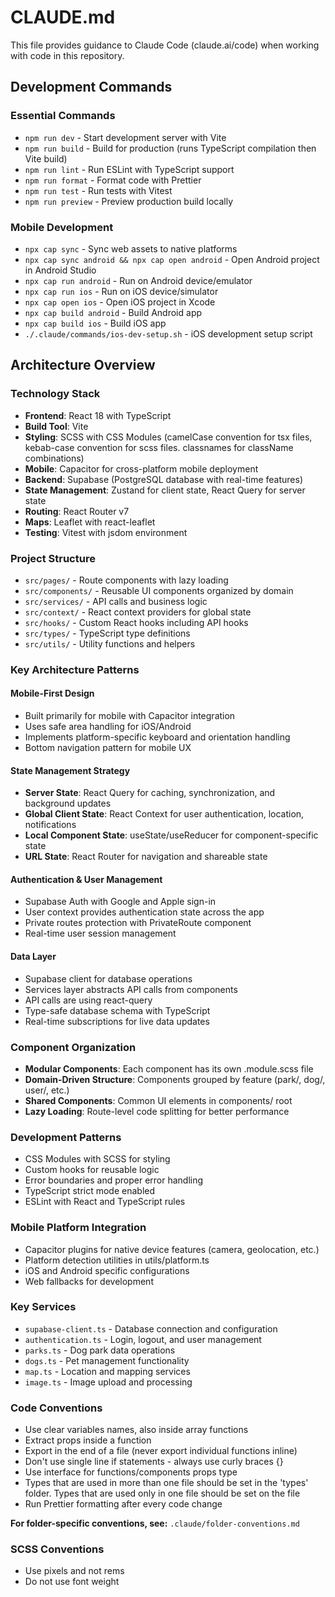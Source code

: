 # CLAUDE.md

This file provides guidance to Claude Code (claude.ai/code) when working with code in this repository.

## Development Commands

### Essential Commands

- `npm run dev` - Start development server with Vite
- `npm run build` - Build for production (runs TypeScript compilation then Vite build)
- `npm run lint` - Run ESLint with TypeScript support
- `npm run format` - Format code with Prettier
- `npm run test` - Run tests with Vitest
- `npm run preview` - Preview production build locally

### Mobile Development

- `npx cap sync` - Sync web assets to native platforms
- `npx cap sync android && npx cap open android` - Open Android project in Android Studio
- `npx cap run android` - Run on Android device/emulator
- `npx cap run ios` - Run on iOS device/simulator
- `npx cap open ios` - Open iOS project in Xcode
- `npx cap build android` - Build Android app
- `npx cap build ios` - Build iOS app
- `./.claude/commands/ios-dev-setup.sh` - iOS development setup script

## Architecture Overview

### Technology Stack

- **Frontend**: React 18 with TypeScript
- **Build Tool**: Vite
- **Styling**: SCSS with CSS Modules (camelCase convention for tsx files, kebab-case convention for scss files. classnames for className combinations)
- **Mobile**: Capacitor for cross-platform mobile deployment
- **Backend**: Supabase (PostgreSQL database with real-time features)
- **State Management**: Zustand for client state, React Query for server state
- **Routing**: React Router v7
- **Maps**: Leaflet with react-leaflet
- **Testing**: Vitest with jsdom environment

### Project Structure

- `src/pages/` - Route components with lazy loading
- `src/components/` - Reusable UI components organized by domain
- `src/services/` - API calls and business logic
- `src/context/` - React context providers for global state
- `src/hooks/` - Custom React hooks including API hooks
- `src/types/` - TypeScript type definitions
- `src/utils/` - Utility functions and helpers

### Key Architecture Patterns

#### Mobile-First Design

- Built primarily for mobile with Capacitor integration
- Uses safe area handling for iOS/Android
- Implements platform-specific keyboard and orientation handling
- Bottom navigation pattern for mobile UX

#### State Management Strategy

- **Server State**: React Query for caching, synchronization, and background updates
- **Global Client State**: React Context for user authentication, location, notifications
- **Local Component State**: useState/useReducer for component-specific state
- **URL State**: React Router for navigation and shareable state

#### Authentication & User Management

- Supabase Auth with Google and Apple sign-in
- User context provides authentication state across the app
- Private routes protection with PrivateRoute component
- Real-time user session management

#### Data Layer

- Supabase client for database operations
- Services layer abstracts API calls from components
- API calls are using react-query
- Type-safe database schema with TypeScript
- Real-time subscriptions for live data updates

### Component Organization

- **Modular Components**: Each component has its own .module.scss file
- **Domain-Driven Structure**: Components grouped by feature (park/, dog/, user/, etc.)
- **Shared Components**: Common UI elements in components/ root
- **Lazy Loading**: Route-level code splitting for better performance

### Development Patterns

- CSS Modules with SCSS for styling
- Custom hooks for reusable logic
- Error boundaries and proper error handling
- TypeScript strict mode enabled
- ESLint with React and TypeScript rules

### Mobile Platform Integration

- Capacitor plugins for native device features (camera, geolocation, etc.)
- Platform detection utilities in utils/platform.ts
- iOS and Android specific configurations
- Web fallbacks for development

### Key Services

- `supabase-client.ts` - Database connection and configuration
- `authentication.ts` - Login, logout, and user management
- `parks.ts` - Dog park data operations
- `dogs.ts` - Pet management functionality
- `map.ts` - Location and mapping services
- `image.ts` - Image upload and processing

### Code Conventions

- Use clear variables names, also inside array functions
- Extract props inside a function
- Export in the end of a file (never export individual functions inline)
- Don't use single line if statements - always use curly braces {}
- Use interface for functions/components props type
- Types that are used in more than one file should be set in the 'types' folder. Types that are used only in one file should be set on the file
- Run Prettier formatting after every code change

**For folder-specific conventions, see:** `.claude/folder-conventions.md`

### SCSS Conventions

- Use pixels and not rems
- Do not use font weight

